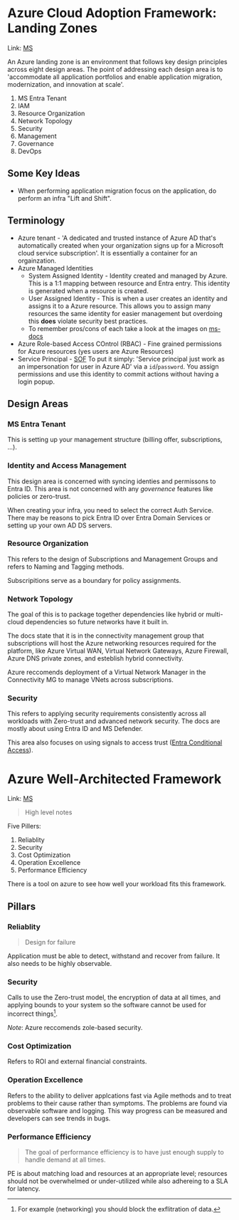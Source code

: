 # Azure Cloud Adoption Framework: Landing Zones

Link: [MS](https://learn.microsoft.com/en-us/azure/cloud-adoption-framework/ready/landing-zone/)

An Azure landing zone is an environment that follows key design principles across eight design areas. The point of addressing each design area is to 'accommodate all application portfolios and enable application migration, modernization, and innovation at scale'. 

1. MS Entra Tenant
2. IAM
3. Resource Organization
4. Network Topology
5. Security
6. Management
7. Governance
8. DevOps

## Some Key Ideas
+ When  performing application migration focus on the application, do perform an infra "Lift and Shift".

## Terminology
+ Azure tenant - 'A dedicated and trusted instance of Azure AD that's automatically created when your organization signs up for a Microsoft cloud service subscription'. It is essentially a container for an orgainzation.
+ Azure Managed Identities
  + System Assigned Identity - Identity created and managed by Azure. This is a 1:1 mapping between resource and Entra entry. This identity is generated when a resource is created.
  + User Assigned Identity - This is when a user creates an identity and assigns it to a Azure resource. This allows you to assign many resources the same identity for easier management but overdoing this **does** violate security best practices.
  + To remember pros/cons of each take a look at the images on [ms-docs](https://learn.microsoft.com/en-us/entra/identity/managed-identities-azure-resources/managed-identity-best-practice-recommendations#choosing-system-or-user-assigned-managed-identities)
+ Azure Role-based Access COntrol (RBAC) - Fine grained permissions for Azure resources (yes users are Azure Resources)
+ Service Principal - [SOF](https://stackoverflow.com/questions/48096342/what-is-azure-service-principal) To put it simply: 'Service principal just work as an impersonation for user in Azure AD' via a `id`/`password`. You assign permissions and use this identity to commit actions without having a login popup.  
 
## Design Areas
### MS Entra Tenant

This is setting up your management structure (billing offer, subscriptions, ...). 

### Identity and Access Management

This design area is concerned with syncing identies and permissons to Entra ID. This area is not concerned with any _governence_ features like policies or zero-trust.

When creating your infra, you need to select the correct Auth Service. There may be reasons to pick Entra ID over Entra Domain Services or setting up your own AD DS servers.

### Resource Organization

This refers to the design of Subscriptions and Management Groups and refers to Naming and Tagging methods.

Subscripitions serve as a boundary for policy assignments. 

### Network Topology

The goal of this is to package together dependencies like hybrid or multi-cloud dependencies so future networks have it built in. 

The docs state that it is in the connectivity management group that subscriptions will host the Azure networking resources required for the platform, like Azure Virtual WAN, Virtual Network Gateways, Azure Firewall, Azure DNS private zones, and esteblish hybrid connectivity. 

Azure reccomends deployment of a Virtual Network Manager in the Connectivity MG to manage VNets across subscriptions. 

### Security

This refers to applying security requirements consistently across all workloads with Zero-trust and advanced network security. The docs are mostly about using Entra ID and MS Defender.

This area also focuses on using signals to access trust ([Entra Conditional Access](https://learn.microsoft.com/en-us/entra/identity/conditional-access/overview)).

# Azure Well-Architected Framework

Link: [MS](https://learn.microsoft.com/en-us/azure/well-architected)

> High  level notes

Five Pillers:
1. Reliablity
2. Security
3. Cost Optimization
4. Operation Excellence
5. Performance Efficiency

There is a tool on azure to see how well your workload fits this framework.

## Pillars

### Reliablity

> Design for failure

Application must be able to detect, withstand and recover from failure. It also needs to be highly observable. 

### Security

Calls to use the Zero-trust model, the encryption of data at all times, and applying bounds to your system so the software cannot be used for incorrect things[^1].

_Note_: Azure reccomends zole-based security.

### Cost Optimization

Refers to ROI and external financial constraints.

### Operation Excellence

Refers to the ability to deliver applcations fast via Agile methods and to treat problems to their cause rather than symptoms. The problems are found via observable software and logging. This way progress can be measured and developers can see trends in bugs.

### Performance Efficiency

> The goal of performance efficiency is to have just enough supply to handle demand at all times.

PE is about matching load and resources at an appropriate level; resources should not be overwhelmed or under-utilized while also adhereing to a SLA for latency.

[^1]: For example (networking) you should block the exflitration of data.
